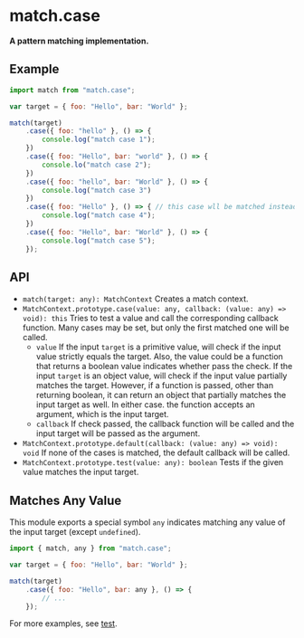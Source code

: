 # match.case

**A pattern matching implementation.**

## Example

```javascript
import match from "match.case";

var target = { foo: "Hello", bar: "World" };

match(target)
    .case({ foo: "hello" }, () => {
        console.log("match case 1");
    })
    .case({ foo: "Hello", bar: "world" }, () => {
        console.lo("match case 2");
    })
    .case({ foo: "hello", bar: "World" }, () => {
        console.log("match case 3")
    })
    .case({ foo: "Hello" }, () => { // this case wll be matched instead
        console.log("match case 4");
    })
    .case({ foo: "Hello", bar: "World" }, () => {
        console.log("match case 5");
    });
```

## API

- `match(target: any): MatchContext` Creates a match context.
- `MatchContext.prototype.case(value: any, callback: (value: any) => void): this`
    Tries to test a value and call the corresponding callback function. Many
    cases may be set, but only the first matched one will be called.
    - `value` If the input `target` is a primitive value, will check if the 
        input value strictly equals the target. Also, the value could be
        a function that returns a boolean value indicates whether pass the check.
        If the input `target` is an object value, will check if the input value 
        partially matches the target. However, if a function is passed, other 
        than returning boolean, it can return an object that partially matches 
        the input target as well. In either case. the function accepts an 
        argument, which is the input target.
    - `callback` If check passed, the callback function will be called and 
        the input target will be passed as the argument.
- `MatchContext.prototype.default(callback: (value: any) => void): void`
    If none of the cases is matched, the default callback will be called.
- `MatchContext.prototype.test(value: any): boolean` Tests if the given 
    value matches the input target.

## Matches Any Value

This module exports a special symbol `any` indicates matching any value of the 
input target (except `undefined`).

```javascript
import { match, any } from "match.case";

var target = { foo: "Hello", bar: "World" };

match(target)
    .case({ foo: "Hello", bar: any }, () => {
        // ...
    });
```

For more examples, see [test](./test.js).